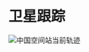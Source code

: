 # 卫星跟踪

![中国空间站当前轨迹](https://github.com/user-attachments/assets/3f80c522-83e7-4c7f-b769-bf97e302b57c)
